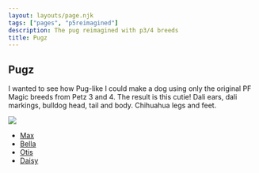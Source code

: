 ```yaml
---
layout: layouts/page.njk
tags: ["pages", "p5reimagined"]
description: The pug reimagined with p3/4 breeds
title: Pugz
---
```


## Pugz
I wanted to see how Pug-like I could make a dog using only the original PF Magic breeds from Petz 3 and 4. The result is this cutie! Dali ears, dali markings, bulldog head, tail and body. Chihuahua legs and feet.

![](https://cdn.glitch.com/e8c48446-7221-44a1-aabd-d809cd1d1e34%2Fpugz.png?v=1623370717397)

- [Max](https://cdn.glitch.com/e8c48446-7221-44a1-aabd-d809cd1d1e34%2FMax.pet?v=1623370849132)
- [Bella](https://cdn.glitch.com/e8c48446-7221-44a1-aabd-d809cd1d1e34%2FBella.pet?v=1623370838479)
- [Otis](https://cdn.glitch.com/e8c48446-7221-44a1-aabd-d809cd1d1e34%2FOtis.pet?v=1623370844792)
- [Daisy](https://cdn.glitch.com/e8c48446-7221-44a1-aabd-d809cd1d1e34%2FDaisy.pet?v=1623370842060)
